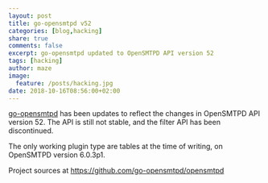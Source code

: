 ```yaml
---
layout: post
title: go-opensmtpd v52
categories: [blog,hacking]
share: true
comments: false
excerpt: go-opensmtpd updated to OpenSMTPD API version 52
tags: [hacking]
author: maze
image:
  feature: /posts/hacking.jpg
date: 2018-10-16T08:56:00+02:00
---
```


[go-opensmtpd](https://gopkg.in/opensmtpd.v52) has been updates to reflect
the changes in OpenSMTPD API version 52. The API is still not stable, and
the filter API has been discontinued. 

The only working plugin type are tables at the time of writing, on OpenSMTPD
version 6.0.3p1.

Project sources at https://github.com/go-opensmtpd/opensmtpd
